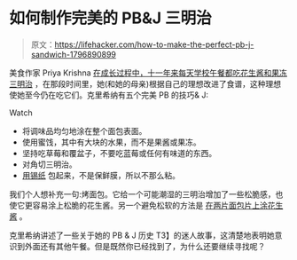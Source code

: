 # 如何制作完美的 PB&J 三明治

> 原文：<https://lifehacker.com/how-to-make-the-perfect-pb-j-sandwich-1796890899>

美食作家 Priya Krishna [在成长过程中，十一年来每天学校午餐都吃花生酱和果冻三明治](http://www.tastecooking.com/11-years-peanut-butter-jelly-sandwiches/) ，在那段时间里，她(和她的母亲)根据自己的理想改进了食谱，这种理想使她至今仍在吃它们。克里希纳有五个完美 PB 的技巧& J:

Watch

*   将调味品均匀地涂在整个面包表面。
*   使用蜜饯，其中有大块的水果，而不是果酱或果冻。
*   坚持吃草莓和覆盆子，不要吃蓝莓或任何有味道的东西。
*   对角切三明治。
*   [用锡纸](https://skillet.lifehacker.com/aluminum-foil-is-more-awesome-than-people-give-it-credi-1729690242) 包起来，不是保鲜膜，所以不那么粘。

我们个人想补充一句:烤面包。它给一个可能潮湿的三明治增加了一些松脆感，也使它更容易涂上松脆的花生酱。另一个避免松软的方法是 [在两片面包片上涂花生酱](https://lifehacker.com/put-peanut-butter-on-both-bread-slices-to-prevent-soggy-521696932) 。

克里希纳讲述了一些关于她的 PB & J 历史 T3】的迷人故事，这清楚地表明她意识到外面还有其他午餐。但是既然你已经找到了，为什么还要继续寻找呢？